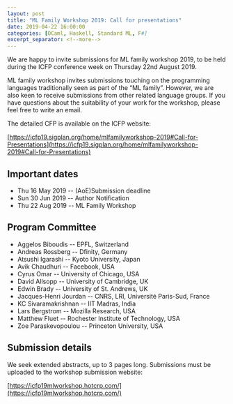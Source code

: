 ```yaml
---
layout: post
title: "ML Family Workshop 2019: Call for presentations"
date: 2019-04-22 16:00:00
categories: [OCaml, Haskell, Standard ML, F#]
excerpt_separator: <!--more-->
---
```


We are happy to invite submissions for ML family workshop 2019, to be held
during the ICFP conference week on Thursday 22nd August 2019.

ML family workshop invites submissions touching on the programming languages
traditionally seen as part of the “ML family”. However, we are also keen to
receive submissions from other related language groups. If you have questions
about the suitability of your work for the workshop, please feel free to write
an email.

The detailed CFP is available on the ICFP website:

[https://icfp19.sigplan.org/home/mlfamilyworkshop-2019#Call-for-Presentations](https://icfp19.sigplan.org/home/mlfamilyworkshop-2019#Call-for-Presentations)

## Important dates

* Thu 16 May 2019 -- (AoE)Submission deadline
* Sun 30 Jun 2019 -- Author Notification
* Thu 22 Aug 2019 -- ML Family Workshop

## Program Committee

* Aggelos Biboudis -- EPFL, Switzerland
* Andreas Rossberg -- Dfinity, Germany
* Atsushi Igarashi -- Kyoto University, Japan
* Avik Chaudhuri -- Facebook, USA
* Cyrus Omar -- University of Chicago, USA
* David Allsopp -- University of Cambridge, UK
* Edwin Brady -- University of St. Andrews, UK
* Jacques-Henri Jourdan -- CNRS, LRI, Université Paris-Sud, France
* KC Sivaramakrishnan -- IIT Madras, India
* Lars Bergstrom -- Mozilla Research, USA
* Matthew Fluet -- Rochester Institute of Technology, USA
* Zoe Paraskevopoulou -- Princeton University, USA

## Submission details

We seek extended abstracts, up to 3 pages long. Submissions must be uploaded to
the workshop submission website: 

[https://icfp19mlworkshop.hotcrp.com/](https://icfp19mlworkshop.hotcrp.com/)
